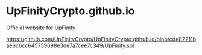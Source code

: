 # UpFinityCrypto.github.io
Official website for UpFinity


https://github.com/UpFinityCrypto/UpFinityCrypto.github.io/blob/cde82211bae6c6cc645759698e3de7a7cee7c349/UpFinity.sol
